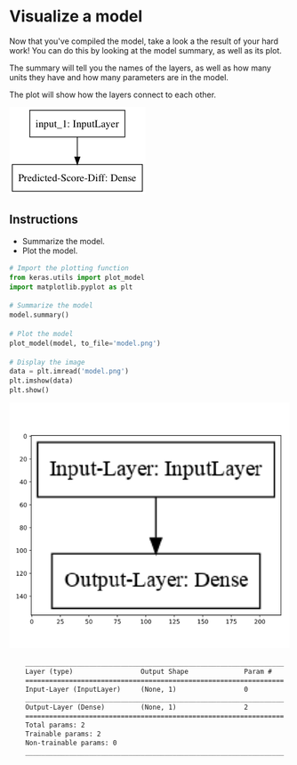 # Visualize a model #

Now that you've compiled the model, take a look a the result of your hard work! You can do this by looking at the model summary, as well as its plot.

The summary will tell you the names of the layers, as well as how many units they have and how many parameters are in the model.

The plot will show how the layers connect to each other.

![](2019-04-02-07-10-58.png)

## Instructions ##

* Summarize the model.
* Plot the model.

```python
# Import the plotting function
from keras.utils import plot_model
import matplotlib.pyplot as plt

# Summarize the model
model.summary()

# Plot the model
plot_model(model, to_file='model.png')

# Display the image
data = plt.imread('model.png')
plt.imshow(data)
plt.show()
```

![](2019-04-02-07-11-41.png)

```
    _________________________________________________________________
    Layer (type)                 Output Shape              Param #   
    =================================================================
    Input-Layer (InputLayer)     (None, 1)                 0         
    _________________________________________________________________
    Output-Layer (Dense)         (None, 1)                 2         
    =================================================================
    Total params: 2
    Trainable params: 2
    Non-trainable params: 0
    _________________________________________________________________
```